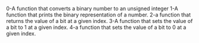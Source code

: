 0-A function that converts a binary number to an unsigned  integer
1-A  function that prints the binary representation of a number.
2-a function that returns the value of a bit at a given index.
3-A function that sets the value of a bit to 1 at a given index.
4-a  function that sets the value of a bit to 0 at a given index.
